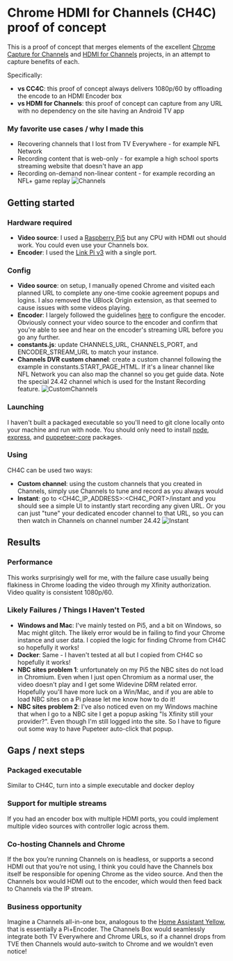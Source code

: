 # Chrome HDMI for Channels (CH4C) proof of concept

This is a proof of concept that merges elements of the excellent [Chrome Capture for Channels](https://github.com/fancybits/chrome-capture-for-channels) and [HDMI for Channels](https://github.com/tmm1/androidhdmi-for-channels) projects, in an attempt to capture benefits of each.

Specifically:
* **vs CC4C**: this proof of concept always delivers 1080p/60 by offloading the encode to an HDMI Encoder box
* **vs HDMI for Channels**: this proof of concept can capture from any URL with no dependency on the site having an Android TV app

### My favorite use cases / why I made this
* Recovering channels that I lost from TV Everywhere - for example NFL Network
* Recording content that is web-only - for example a high school sports streaming website that doesn't have an app
* Recording on-demand non-linear content - for example recording an NFL+ game replay
![Channels](https://github.com/user-attachments/assets/05306ac8-df2c-4f37-b29a-35a47d0dba19)

## Getting started

### Hardware required
* **Video source**: I used a [Raspberry Pi5](https://www.raspberrypi.com/products/raspberry-pi-5/) but any CPU with HDMI out should work. You could even use your Channels box.
* **Encoder**: I used the [Link Pi v3](https://a.co/d/76zJF9U) with a single port.

### Config
* **Video source**: on setup, I manually opened Chrome and visited each planned URL to complete any one-time cookie agreement popups and logins. I also removed the UBlock Origin extension, as that seemed to cause issues with some videos playing.
* **Encoder**: I largely followed the guidelines [here](https://community.getchannels.com/t/linkpi-encoder-family/38860/4) to configure the encoder. Obviously connect your video source to the encoder and confirm that you're able to see and hear on the encoder's streaming URL before you go any further.
* **constants.js**: update CHANNELS_URL, CHANNELS_PORT, and ENCODER_STREAM_URL to match your instance.
* **Channels DVR custom channel**: create a custom channel following the example in constants.START_PAGE_HTML. If it's a linear channel like NFL Network you can also map the channel so you get guide data. Note the special 24.42 channel which is used for the Instant Recording feature.
![CustomChannels](https://github.com/user-attachments/assets/840526e5-3cef-4cd2-95c5-50ac12a32fc9)

### Launching
I haven't built a packaged executable so you'll need to git clone locally onto your machine and run with node. You should only need to install [node](https://nodejs.org/en/learn/getting-started/how-to-install-nodejs), [express](https://expressjs.com/en/starter/installing.html), and [puppeteer-core](https://pptr.dev/guides/installation) packages.

### Using
CH4C can be used two ways:
* **Custom channel**: using the custom channels that you created in Channels, simply use Channels to tune and record as you always would
* **Instant**: go to <CH4C_IP_ADDRESS>:<CH4C_PORT>/instant and you should see a simple UI to instantly start recording any given URL. Or you can just "tune" your dedicated encoder channel to that URL, so you can then watch in Channels on channel number 24.42
![Instant](https://github.com/user-attachments/assets/2e527984-4c09-45f7-84dc-fc39b65e893d)

## Results

### Performance
This works surprisingly well for me, with the failure case usually being flakiness in Chrome loading the video through my Xfinity authorization. Video quality is consistent 1080p/60.

### Likely Failures / Things I Haven't Tested
* **Windows and Mac**: I've mainly tested on Pi5, and a bit on Windows, so Mac might glitch. The likely error would be in failing to find your Chrome instance and user data. I copied the logic for finding Chrome from CH4C so hopefully it works!
* **Docker**: Same - I haven't tested at all but I copied from CH4C so hopefully it works!
* **NBC sites problem 1**: unfortunately on my Pi5 the NBC sites do not load in Chromium. Even when I just open Chromium as a normal user, the video doesn't play and I get some Widevine DRM related error. Hopefully you'll have more luck on a Win/Mac, and if you are able to load NBC sites on a Pi please let me know how to do it!
* **NBC sites problem 2**: I've also noticed even on my Windows machine that when I go to a NBC site I get a popup asking "Is Xfinity still your provider?". Even though I'm still logged into the site. So I have to figure out some way to have Pupeteer auto-click that popup.

## Gaps / next steps
### Packaged executable
Similar to CH4C, turn into a simple executable and docker deploy
### Support for multiple streams
If you had an encoder box with multiple HDMI ports, you could implement multiple video sources with controller logic across them.
### Co-hosting Channels and Chrome
If the box you’re running Channels on is headless, or supports a second HDMI out that you’re not using, I think you could have the Channels box itself be responsible for opening Chrome as the video source. And then the Channels box would HDMI out to the encoder, which would then feed back to Channels via the IP stream.
### Business opportunity
Imagine a Channels all-in-one box, analogous to the [Home Assistant Yellow](https://www.home-assistant.io/yellow/), that is essentially a Pi+Encoder. The Channels Box would seamlessly integrate both TV Everywhere and Chrome URLs, so if a channel drops from TVE then Channels would auto-switch to Chrome and we wouldn’t even notice!